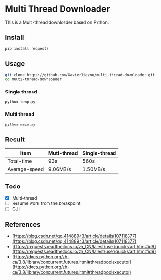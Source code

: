 # Multi Thread Downloader

This is a Multi-thread downloader based on Python.

## Install

```bash
pip install requests
```

## Usage

```bash
git clone https://github.com/XavierJiezou/multi-thread-downloader.git
cd multi-thread-downloader
```

### Single thread

```bash
python temp.py
```

### Multi thread

```bash
python main.py
```

## Result

| Item          | Muti-thread | Single-thread |
|---------------|-------------|---------------|
| Total-time    | 93s         | 560s          |
| Average-speed | 9.06MB/s    | 1.50MB/s      |

## Todo

- [x] Multi-thread
- [ ] Resume work from the breakpoint
- [ ] GUI

## References

- [https://blog.csdn.net/qq_41488943/article/details/107118377](https://blog.csdn.net/qq_41488943/article/details/107118377)
- [https://requests.readthedocs.io/zh_CN/latest/user/quickstart.html#id9](https://requests.readthedocs.io/zh_CN/latest/user/quickstart.html#id9)
- [https://docs.python.org/zh-cn/3.8/library/concurrent.futures.html#threadpoolexecutor](https://docs.python.org/zh-cn/3.8/library/concurrent.futures.html#threadpoolexecutor)
